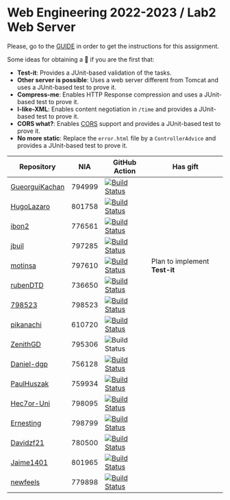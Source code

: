 # Web Engineering 2022-2023 / Lab2 Web Server

Please, go to the [GUIDE](docs/GUIDE.md) in order to get the instructions for this assignment.

Some ideas for obtaining a :gift: if you are the first that:

- **Test-it**: Provides a JUnit-based validation of the tasks.
- **Other server is possible**: Uses a web server different from Tomcat and uses a JUnit-based test to prove it.
- **Compress-me**: Enables HTTP Response compression and uses a JUnit-based test to prove it.
- **I-like-XML**: Enables content negotiation in `/time` and provides a JUnit-based test to prove it.
- **CORS what?**: Enables [CORS](https://developer.mozilla.org/es/docs/Web/HTTP/CORS) support and provides a JUnit-based test to prove it.
- **No more static**: Replace the `error.html` file by a `ControllerAdvice` and provides a JUnit-based test to prove it.

Repository | NIA    | GitHub Action | Has gift
----------|--------|---------------|-----
[GueorguiKachan](https://github.com/GueorguiKachan/lab2-web-server/tree/work) |794999 | [![Build Status](https://github.com/GueorguiKachan/lab2-web-server/actions/workflows/CI.yml/badge.svg?branch=work&event=push)](https://github.com/GueorguiKachan/lab2-web-server/actions/workflows/CI.yml) | 
[HugoLazaro](https://github.com/HugoLazaro/lab2-web-server/tree/work) | 801758 | [![Build Status](https://github.com/HugoLazaro/lab2-web-server/actions/workflows/CI.yml/badge.svg?branch=work&event=push)](https://github.com/HugoLazaro/lab2-web-server/actions/workflows/CI.yml) |
[ibon2](https://github.com/Ibon2/lab2-web-server/tree/work) | 776561 | [![Build Status](https://github.com/Ibon2/lab2-web-server/actions/workflows/CI.yml/badge.svg?branch=work&event=push)](https://github.com/Ibon2/lab2-web-server/actions/workflows/CI.yml) |
[jbuil](https://github.com/jbuil/lab2-web-server/tree/work) | 797285 | [![Build Status](https://github.com/jbuil/lab2-web-server/actions/workflows/CI.yml/badge.svg?branch=work&event=push)](https://github.com/jbuil/lab2-web-server/actions/workflows/CI.yml) |
[motinsa](https://github.com/motinsa/lab2-web-server/tree/work) | 797610 | [![Build Status](https://github.com/motinsa/lab2-web-server/actions/workflows/CI.yml/badge.svg?branch=work&event=push)](https://github.com/motinsa/lab2-web-server/actions/workflows/CI.yml) | Plan to implement **Test-it** |
[rubenDTD](https://github.com/rubenDTD/lab2-web-server/tree/work) | 736650 | [![Build Status](https://github.com/rubenDTD/lab2-web-server/actions/workflows/CI.yml/badge.svg?branch=work&event=push)](https://github.com/rubenDTD/lab2-web-server/actions/workflows/CI.yml)
[798523](https://github.com/798523/lab2-web-server/tree/work) | 798523 | [![Build Status](https://github.com/798523/lab2-web-server/actions/workflows/CI.yml/badge.svg?branch=work&event=push)](https://github.com/798523/lab2-web-server/actions/workflows/CI.yml) |
[pikanachi](https://github.com/pikanachi/lab2-web-server/tree/work) | 610720 | [![Build Status](https://github.com/pikanachi/lab2-web-server/actions/workflows/CI.yml/badge.svg?branch=work&event=push)](https://github.com/pikanachi/lab2-web-server/actions/workflows/CI.yml)
[ZenithGD](https://github.com/ZenithGD/lab2-web-server/tree/work) | 795306 | ![Build Status](https://github.com/ZenithGD/lab2-web-server/actions/workflows/CI.yml/badge.svg?branch=work&event=push)
[Daniel-dgp](https://github.com/Daniel-dgp/lab2-web-server/tree/work) | 756128 | [![Build Status](https://github.com/Daniel-dgp/lab2-web-server/actions/workflows/CI.yml/badge.svg?branch=work&event=push)](https://github.com/Daniel-dgp/lab2-web-server/actions/workflows/CI.yml)
[PaulHuszak](https://github.com/paul-huszak/lab2-web-server/tree/work) | 759934 | [![Build Status](https://github.com/paul-huszak/lab2-web-server/actions/workflows/CI.yml/badge.svg?branch=work&event=push)](https://github.com/paul-huszak/lab2-web-server/actions/workflows/CI.yml)
[Hec7or-Uni](https://github.com/Hec7or-Uni/lab2-web-server/tree/work)|798095|  [![Build Status](https://github.com/Hec7or-Uni/lab2-web-server/actions/workflows/CI.yml/badge.svg?branch=work&event=push)](https://github.com/Hec7or-Uni/lab2-web-server/actions/workflows/CI.yml)
[Ernesting](https://github.com/Ernesting/lab2-web-server/tree/work) | 798799 | [![Build Status](https://github.com/Ernesting/lab2-web-server/actions/workflows/CI.yml/badge.svg?branch=work&event=push)](https://github.com/Ernesting/lab2-web-server/actions/workflows/CI.yml)
[Davidzf21](https://github.com/Davidzf21/lab2-web-server/tree/work) | 780500 | [![Build Status](https://github.com/Davidzf21/lab2-web-server/actions/workflows/CI.yml/badge.svg)](https://github.com/Davidzf21/lab2-web-server/actions/workflows/CI.yml)
[Jaime1401](https://github.com/Jaime1401/lab2-web-server/tree/work) | 801965 | [![Build Status](https://github.com/Jaime1401/lab2-web-server/actions/workflows/CI.yml/badge.svg?branch=work&event=push)](https://github.com/Jaime1401/lab2-web-server/actions/workflows/CI.yml)           |
[newfeels](https://github.com/newfeels/lab2-web-server/tree/work) | 779898 | [![Build Status](https://github.com/newfeels/lab2-web-server/actions/workflows/CI.yml/badge.svg?branch=work&event=push)](https://github.com/newfeels/lab2-web-server/actions/workflows/CI.yml)
